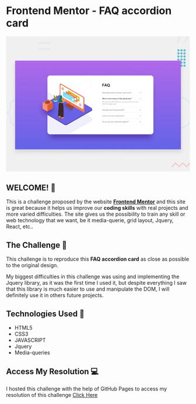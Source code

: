 # Frontend Mentor - FAQ accordion card

![Design preview for the FAQ accordion card coding challenge](./design/desktop-preview.jpg)

## WELCOME! 👋

This is a challenge proposed by the website **[Frontend Mentor](https://www.frontendmentor.io)** and this site is great because it helps us improve our **coding skills** with real projects and more varied difficulties. The site gives us the possibility to train any skill or web technology that we want, be it media-querie, grid layout, Jquery, React, etc..

## The Challenge 🎯

This challenge is to reproduce this **FAQ accordion card** as close as possible to the original design.

My biggest difficulties in this challenge was using and implementing the Jquery library, as it was the first time I used it, but despite everything I saw that this library is much easier to use and manipulate the DOM, I will definitely use it in others future projects.

## Technologies Used 🧩

* HTML5
* CSS3
* JAVASCRIPT
* Jquery
* Media-queries

## Access My Resolution 💻

  I hosted this challenge with the help of GitHub Pages to access my resolution of this challenge [Click Here]( https://samueloliveiraa.github.io/faq-accordion-card/)
